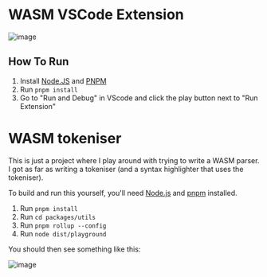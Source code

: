 # WASM VSCode Extension
![image](https://github.com/user-attachments/assets/3b24d6b7-5dec-40d8-ae4d-d0639fc35410)

## How To Run
1. Install [Node.JS](https://nodejs.org/en/download) and [PNPM](https://pnpm.io/installation)
2. Run `pnpm install`
3. Go to "Run and Debug" in VScode and click the play button next to "Run Extension"

# WASM tokeniser
This is just a project where I play around with trying to write a WASM parser.
I got as far as writing a tokeniser (and a syntax highlighter that uses the tokeniser).

To build and run this yourself, you'll need [Node.js](https://nodejs.org/en) and [pnpm](https://pnpm.io/) installed.

1. Run `pnpm install`
2. Run `cd packages/utils`
3. Run `pnpm rollup --config`
4. Run `node dist/playground`

You should then see something like this:

![image](https://github.com/user-attachments/assets/e1e3c8e1-499f-4330-b7af-8142d7acf03e)
